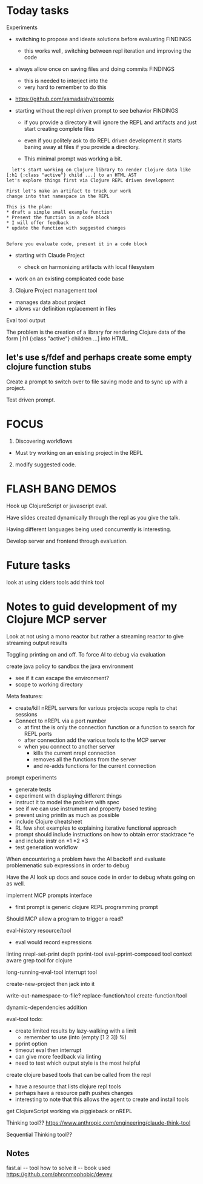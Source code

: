 # Today tasks


Experiments 

* switching to propose and ideate solutions before evaluating
  FINDINGS
  - this works well, switching between repl iteration and improving the code
  
* always allow once on saving files and doing commits 
  FINDINGS
  - this is needed to interject into the 
  - very hard to remember to do this

* https://github.com/yamadashy/repomix


* starting without the repl driven prompt to see behavior
  FINDINGS
  - if you provide a directory it will ignore the REPL and artifacts and just start 
    creating complete files
  - even if you politely ask to do REPL driven development it starts baning away at files
    if you provide a directory.	
  
  - This minimal prompt was working a bit.	
```
  let's start working on Clojure library to render Clojure data like [:h1 {:class "active"} child ...] to an HTML AST 
let's explore things first via Clojure REPL driven development

First let's make an artifact to track our work
change into that namespace in the REPL

This is the plan:
* draft a simple small example function
* Present the function in a code block
* I will offer feedback 
* update the function with suggested changes


Before you evaluate code, present it in a code block 
```

* starting with Claude Project 
  - check on harmonizing artifacts with local filesystem

* work on an existing complicated code base

3. Clojure Project management tool
  - manages data about project
  - allows var definition replacement in files
  


Eval tool output

The problem is the creation of a library for rendering Clojure data of the form [:h1 {:class "active"} children ...] into HTML.

let's use s/fdef and perhaps create some empty clojure function stubs
-----

Create a prompt to switch over to file saving mode and to sync up with a project.

Test driven prompt.

# FOCUS

1. Discovering workflows
  * Must try working on an existing project in the REPL
2. modify suggested code.







# FLASH BANG DEMOS

Hook up ClojureScript or javascript eval.

Have slides created dynamically through the repl as you give the talk.

Having different languages being used concurrently is interesting.

Develop server and frontend through evaluation.




# Future tasks

look at using ciders tools
add think tool


# Notes to guid development of my Clojure MCP server

Look at not using a mono reactor but rather a streaming reactor to give streaming output results

Toggling printing on and off. To force AI to debug via evaluation

create java policy to sandbox the java environment
  - see if it can escape the environment?
  - scope to working directory
  
Meta features:
 - create/kill nREPL servers for various projects scope repls to chat sessions
 - Connect to nREPL via a port number 
   * at first the is only the connection function or a function to search for 
     REPL ports
   * after connection add the various tools to the MCP server
   * when you connect to another server 
     - kills the current nrepl connection
	 - removes all the functions from the server
	 - and re-adds functions for the current connection
  
  
prompt experiments
 - generate tests
 - experiment with displaying different things
 - instruct it to model the problem with spec
 - see if we can use instrument and property based testing
 - prevent using println as much as possible
 - include Clojure cheatsheet
 - RL few shot examples to explaining iterative functional approach
 - prompt should include instructions on how to obtain error stacktrace *e
 - and include instr on *1 *2 *3
 - test generation workflow


When encountering a problem have the AI backoff and evaluate problemenatic sub expressions in order to debug

Have the AI look up docs and souce code in order to debug whats going on as well.

implement MCP prompts interface
- first prompt is generic clojure REPL programming prompt

Should MCP allow a program to trigger a read?

eval-history resource/tool
- eval would record expressions

linting
nrepl-set-print depth
pprint-tool
eval-pprint-composed tool
context aware grep tool for clojure

long-running-eval-tool
interrupt tool

create-new-project then jack into it

write-out-namespace-to-file?
replace-function/tool
create-function/tool 

dynamic-dependencies addition



eval-tool todo:
  * create limited results by lazy-walking with a limit 
    - remember to use (into (empty [1 2 3]) %)
  * pprint option	
  * timeout eval then interrupt
  * can give more feedback via linting
  * need to test which output style is the most helpful
  
  

create clojure based tools that can be called from the repl
 - have a resource that lists clojure repl tools
 - perhaps have a resource path pushes changes
 - interesting to note that this allows the agent to create and install tools

get ClojureScript working via piggieback or nREPL
 
Thinking tool??  https://www.anthropic.com/engineering/claude-think-tool

Sequential Thinking tool?? 


## Notes 
 
fast.ai -- tool
how to solve it -- book used
https://github.com/phronmophobic/dewey 
